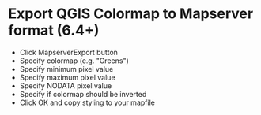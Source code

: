 # Export QGIS Colormap to Mapserver format (6.4+)
* Click MapserverExport button
* Specify colormap (e.g. "Greens")
* Specify minimum pixel value
* Specify maximum pixel value
* Specify NODATA pixel value
* Specify if colormap should be inverted
* Click OK and copy styling to your mapfile
